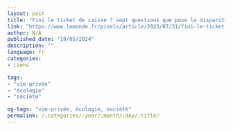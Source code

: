 ```yaml
---
layout: post
title: "Fini le ticket de caisse ? sept questions que pose la disparition de l’impression automatique"
link: "https://www.lemonde.fr/pixels/article/2023/07/31/fini-le-ticket-de-caisse-sept-questions-que-pose-la-disparition-de-l-impression-automatique_6184024_4408996.html"
author: N/A
published_date: "19/05/2024"
description: ""
language: fr
categories:
- Liens

tags:
- "vie-privée"
- "écologie"
- "société"

og-tags: "vie-privée, écologie, société"
permalink: /:categories/:year/:month/:day/:title/
---
```

